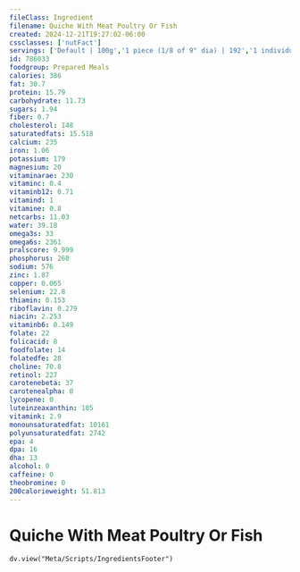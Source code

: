 ```yaml
---
fileClass: Ingredient
filename: Quiche With Meat Poultry Or Fish
created: 2024-12-21T19:27:02-06:00
cssclasses: ['nutFact']
servings: ['Default | 100g','1 piece (1/8 of 9" dia) | 192','1 individual quiche | 113','1 quiche (8" dia) | 1212','1 quiche (9" dia) | 1536','1 quiche (10" dia) | 1896','1 cup | 160','1 cubic inch | 11']
id: 786033
foodgroup: Prepared Meals
calories: 386
fat: 30.7
protein: 15.79
carbohydrate: 11.73
sugars: 1.94
fiber: 0.7
cholesterol: 148
saturatedfats: 15.518
calcium: 235
iron: 1.06
potassium: 179
magnesium: 20
vitaminarae: 230
vitaminc: 0.4
vitaminb12: 0.71
vitamind: 1
vitamine: 0.8
netcarbs: 11.03
water: 39.18
omega3s: 33
omega6s: 2361
pralscore: 9.999
phosphorus: 260
sodium: 576
zinc: 1.87
copper: 0.065
selenium: 22.8
thiamin: 0.153
riboflavin: 0.279
niacin: 2.253
vitaminb6: 0.149
folate: 22
folicacid: 8
foodfolate: 14
folatedfe: 28
choline: 70.8
retinol: 227
carotenebeta: 37
carotenealpha: 0
lycopene: 0
luteinzeaxanthin: 105
vitamink: 2.9
monounsaturatedfat: 10161
polyunsaturatedfat: 2742
epa: 4
dpa: 16
dha: 13
alcohol: 0
caffeine: 0
theobromine: 0
200calorieweight: 51.813
---
```


# Quiche With Meat Poultry Or Fish

```dataviewjs
dv.view("Meta/Scripts/IngredientsFooter")
```